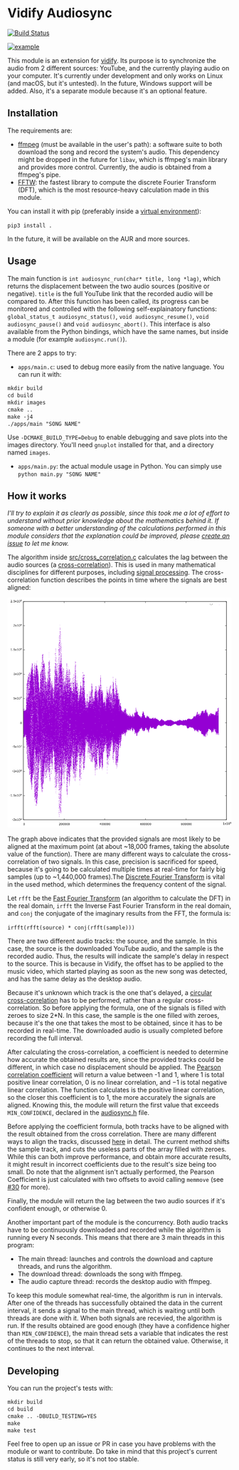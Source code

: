 # Vidify Audiosync
[![Build Status](https://travis-ci.com/vidify/audiosync.svg?branch=master)](https://travis-ci.com/vidify/audiosync)

[![example](images/demo.gif)](images/demo.mp4)

This module is an extension for [vidify](https://github.com/vidify/vidify). Its purpose is to synchronize the audio from 2 different sources: YouTube, and the currently playing audio on your computer. It's currently under development and only works on Linux (and macOS, but it's untested). In the future, Windows support will be added. Also, it's a separate module because it's an optional feature.


## Installation
The requirements are:

* [ffmpeg](https://www.ffmpeg.org/) (must be available in the user's path): a software suite to both download the song and record the system's audio. This dependency might be dropped in the future for `libav`, which is ffmpeg's main library and provides more control. Currently, the audio is obtained from a ffmpeg's pipe.
* [FFTW](http://www.fftw.org/): the fastest library to compute the discrete Fourier Transform (DFT), which is the most resource-heavy calculation made in this module.

You can install it with pip (preferably inside a [virtual environment](https://docs.python.org/3/tutorial/venv.html)):

`pip3 install .`

In the future, it will be available on the AUR and more sources.


## Usage

The main function is `int audiosync_run(char* title, long *lag)`, which returns the displacement between the two audio sources (positive or negative). `title` is the full YouTube link that the recorded audio will be compared to. After this function has been called, its progress can be monitored and controlled with the following self-explainatory functions: `global_status_t audiosync_status()`, `void audiosync_resume()`, `void audiosync_pause()` and `void audiosync_abort()`. This interface is also available from the Python bindings, which have the same names, but inside a module (for example `audiosync.run()`).

There are 2 apps to try:

* `apps/main.c`: used to debug more easily from the native language. You can run it with:

```shell
mkdir build
cd build
mkdir images
cmake ..
make -j4
./apps/main "SONG NAME"
```

Use `-DCMAKE_BUILD_TYPE=Debug` to enable debugging and save plots into the images directory. You'll need `gnuplot` installed for that, and a directory named `images`.

* `apps/main.py`: the actual module usage in Python. You can simply use `python main.py "SONG NAME"`


## How it works
*I'll try to explain it as clearly as possible, since this took me a lot of effort to understand without prior knowledge about the mathematics behind it. If someone with a better understanding of the calculations performed in this module considers that the explanation could be improved, please [create an issue](https://github.com/marioortizmanero/vidify-audiosync/issues) to let me know.*

The algorithm inside [src/cross\_correlation.c](https://github.com/marioortizmanero/vidify-audiosync/blob/master/src/cross_correlation.c) calculates the lag between the audio sources (a [cross-correlation](https://en.wikipedia.org/wiki/Cross-correlation)). This is used in many mathematical disciplines for different purposes, including [signal processing](https://en.wikipedia.org/wiki/Cross-correlation#Time_delay_analysis). The cross-correlation function describes the points in time where the signals are best aligned:

![img](images/cross_correlation.png)

The graph above indicates that the provided signals are most likely to be aligned at the maximum point (at about ~18,000 frames, taking the absolute value of the function). There are many different ways to calculate the cross-correlation of two signals. In this case, precision is sacrificed for speed, because it's going to be calculated multiple times at real-time for fairly big samples (up to ~1,440,000 frames).The [Discrete Fourier Transform](https://en.wikipedia.org/wiki/Fast_Fourier_transform) is vital in the used method, which determines the frequency content of the signal.

Let `rfft` be the [Fast Fourier Transform](https://en.wikipedia.org/wiki/Fast_Fourier_transform) (an algorithm to calculate the DFT) in the real domain, `irfft` the Inverse Fast Fourier Transform in the real domain, and `conj` the conjugate of the imaginary results from the FFT, the formula is:

`irfft(rfft(source) * conj(rfft(sample)))`

There are two different audio tracks: the source, and the sample. In this case, the source is the downloaded YouTube audio, and the sample is the recorded audio. Thus, the results will indicate the sample's delay in respect to the source. This is because in Vidify, the offset has to be applied to the music video, which started playing as soon as the new song was detected, and has the same delay as the desktop audio.

Because it's unknown which track is the one that's delayed, a [circular cross-correlation](https://en.wikipedia.org/wiki/Discrete_Fourier_transform#Circular_convolution_theorem_and_cross-correlation_theorem) has to be performed, rather than a regular cross-correlation. So before applying the formula, one of the signals is filled with zeroes to size 2\*N. In this case, the sample is the one filled with zeroes, because it's the one that takes the most to be obtained, since it has to be recorded in real-time. The downloaded audio is usually completed before recording the full interval.

After calculating the cross-correlation, a coefficient is needed to determine how accurate the obtained results are, since the provided tracks could be different, in which case no displacement should be applied. The [Pearson correlation coefficient](https://en.wikipedia.org/wiki/Pearson_correlation_coefficient#For_a_sample) will return a value between -1 and 1, where 1 is total positive linear correlation, 0 is no linear correlation, and −1 is total negative linear correlation. The function calculates is the positive linear correlation, so the closer this coefficient is to 1, the more accurately the signals are aligned. Knowing this, the module will return the first value that exceeds `MIN_CONFIDENCE`, declared in the [audiosync.h](https://github.com/vidify/audiosync/blob/master/include/vidify_audiosync/audiosync.h) file.

Before applying the coefficient formula, both tracks have to be aligned with the result obtained from the cross correlation. There are many different ways to align the tracks, discussed [here](https://github.com/vidify/audiosync/issues/6) in detail. The current method shifts the sample track, and cuts the useless parts of the array filled with zeroes. While this can both improve performance, and obtain more accurate results, it might result in incorrect coefficients due to the result's size being too small. Do note that the alignment isn't actually performed, the Pearson Coefficient is just calculated with two offsets to avoid calling `memmove` (see [#30](https://github.com/vidify/audiosync/issues/30) for more).

Finally, the module will return the lag between the two audio sources if it's confident enough, or otherwise 0.

Another important part of the module is the concurrency. Both audio tracks have to be continuously downloaded and recorded while the algorithm is running every N seconds. This means that there are 3 main threads in this program:

* The main thread: launches and controls the download and capture threads, and runs the algorithm.
* The download thread: downloads the song with ffmpeg.
* The audio capture thread: records the desktop audio with ffmpeg.

To keep this module somewhat real-time, the algorithm is run in intervals. After one of the threads has successfully obtained the data in the current interval, it sends a signal to the main thread, which is waiting until both threads are done with it. When both signals are recevied, the algorithm is run. If the results obtained are good enough (they have a confidence higher than `MIN_CONFIDENCE`), the main thread sets a variable that indicates the rest of the threads to stop, so that it can return the obtained value. Otherwise, it continues to the next interval.

## Developing

You can run the project's tests with:

```
mkdir build
cd build
cmake .. -DBUILD_TESTING=YES
make
make test
```

Feel free to open up an issue or PR in case you have problems with the module or want to contribute. Do take in mind that this project's current status is still very early, so it's not too stable.
